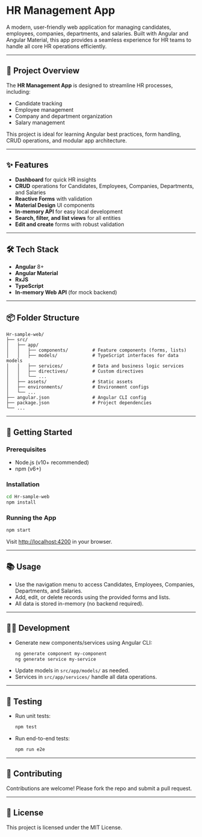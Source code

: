 # HR Management App

A modern, user-friendly web application for managing candidates, employees, companies, departments, and salaries. Built with Angular and Angular Material, this app provides a seamless experience for HR teams to handle all core HR operations efficiently.

---

## 🚀 Project Overview

The **HR Management App** is designed to streamline HR processes, including:
- Candidate tracking
- Employee management
- Company and department organization
- Salary management

This project is ideal for learning Angular best practices, form handling, CRUD operations, and modular app architecture.

---

## ✨ Features
- **Dashboard** for quick HR insights
- **CRUD** operations for Candidates, Employees, Companies, Departments, and Salaries
- **Reactive Forms** with validation
- **Material Design** UI components
- **In-memory API** for easy local development
- **Search, filter, and list views** for all entities
- **Edit and create** forms with robust validation

---

## 🛠️ Tech Stack
- **Angular** 8+
- **Angular Material**
- **RxJS**
- **TypeScript**
- **In-memory Web API** (for mock backend)

---

## 📦 Folder Structure
```
Hr-sample-web/
├── src/
│   ├── app/
│   │   ├── components/         # Feature components (forms, lists)
│   │   ├── models/             # TypeScript interfaces for data models
│   │   ├── services/           # Data and business logic services
│   │   ├── directives/         # Custom directives
│   │   └── ...
│   ├── assets/                 # Static assets
│   ├── environments/           # Environment configs
│   └── ...
├── angular.json                # Angular CLI config
├── package.json                # Project dependencies
└── ...
```

---

## 🏁 Getting Started

### Prerequisites
- Node.js (v10+ recommended)
- npm (v6+)

### Installation
```bash
cd Hr-sample-web
npm install
```

### Running the App
```bash
npm start
```
Visit [http://localhost:4200](http://localhost:4200) in your browser.

---

## 📚 Usage
- Use the navigation menu to access Candidates, Employees, Companies, Departments, and Salaries.
- Add, edit, or delete records using the provided forms and lists.
- All data is stored in-memory (no backend required).

---

## 👩‍💻 Development
- Generate new components/services using Angular CLI:
  ```bash
  ng generate component my-component
  ng generate service my-service
  ```
- Update models in `src/app/models/` as needed.
- Services in `src/app/services/` handle all data operations.

---

## 🧪 Testing
- Run unit tests:
  ```bash
  npm test
  ```
- Run end-to-end tests:
  ```bash
  npm run e2e
  ```

---

## 🤝 Contributing
Contributions are welcome! Please fork the repo and submit a pull request.

---

## 📄 License
This project is licensed under the MIT License.
